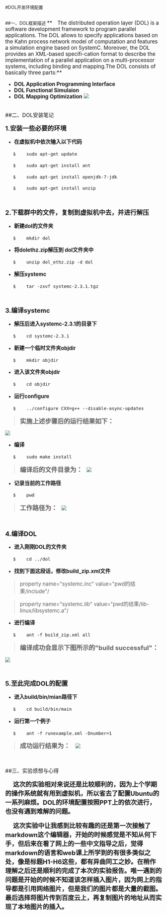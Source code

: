 #DOL开发环境配置


<br/>
##一、DOL框架描述

<big>
**&#8195;The distributed operation layer (DOL) is a software development framework to
program parallel applications. The DOL allows to specify applications based on 
the Kahn process network model of computation and features a simulation engine 
based on SystemC. Moreover, the DOL provides an XML-based specifi-cation format to 
describe the implementation of a parallel application on a multi-processor systems, 
including binding and mapping.The DOL consists of basically three parts:**

+ **DOL Application Programming Interface**
+ **DOL Functional Simulaion**
+ **DOL Mapping Optimization**
![](http://thumbnail0.baidupcs.com/thumbnail/a566f8f76666981593766cfd224dea7d?fid=2432703063-250528-809632490140110&time=1475985600&rt=sh&sign=FDTAER-DCb740ccc5511e5e8fedcff06b081203-nfdYE1zhIxW4lyEPvn%2ByfL1uPHI%3D&expires=2h&chkv=0&chkbd=0&chkpc=&dp-logid=2142032653&dp-callid=0&size=c850_u580&quality=100)

<br/>
##二、DOL安装笔记

**<big>1.安装一些必要的环境</big>**

+ **在虚拟机中依次输入以下代码**

&#8195;&#8194;`$	sudo apt-get update`

&#8195;&#8194;`$	sudo apt-get install ant`

&#8195;&#8194;`$ 	sudo apt-get install openjdk-7-jdk`

&#8195;&#8194;`$	sudo apt-get install unzip`

<br/>

**<big>2.下载群中的文件，复制到虚拟机中去，并进行解压</big>**

+ **新建dol的文件夹**

&#8195;&#8194;`$	mkdir dol`

+ **将dolethz.zip解压到 dol文件夹中**

&#8195;&#8194;`$	unzip dol_ethz.zip -d dol`

+ **解压systemc**

&#8195;&#8194;`$	tar -zxvf systemc-2.3.1.tgz`

<br/>

**<big>3.编译systemc</big>**

+ **解压后进入systemc-2.3.1的目录下**

&#8195;&#8194;`$	cd systemc-2.3.1`

+ **新建一个临时文件夹objdir**

&#8195;&#8194;`$	mkdir objdir`

+ **进入该文件夹objdir**

&#8195;&#8194;`$	cd objdir`

+ **运行configure**

&#8195;&#8194;`$	../configure CXX=g++ --disable-async-updates`

>**<big>实施上述步骤后的运行结果如下：</big>**

![](http://thumbnail0.baidupcs.com/thumbnail/bdc0984517463a2007773b1b9abf6b5f?fid=2432703063-250528-617882074405453&time=1475985600&rt=sh&sign=FDTAER-DCb740ccc5511e5e8fedcff06b081203-z2uwfvEokDmNMQrm5SS1KCcI9fQ%3D&expires=2h&chkv=0&chkbd=0&chkpc=&dp-logid=2142032653&dp-callid=0&size=c850_u580&quality=100)

+ **编译**

&#8195;&#8194;`$	sudo make install`

>**<big>编译后的文件目录为：</big>**
&#8194;![](http://thumbnail0.baidupcs.com/thumbnail/1c5eff87f2f3c2c8abe84badbd5df583?fid=2432703063-250528-547817748855617&time=1475985600&rt=sh&sign=FDTAER-DCb740ccc5511e5e8fedcff06b081203-lZop9LIbGKkS%2Ff3BjbBaeayiWwY%3D&expires=2h&chkv=0&chkbd=0&chkpc=&dp-logid=2142032653&dp-callid=0&size=c850_u580&quality=100)

+ **记录当前的工作路径**

&#8195;&#8194;`$	pwd`

>**<big>工作路径为：</big>**
&#8194;![](http://thumbnail0.baidupcs.com/thumbnail/dc987ed4f899d741436d702ab8bf0e84?fid=2432703063-250528-874814689054139&time=1475985600&rt=sh&sign=FDTAER-DCb740ccc5511e5e8fedcff06b081203-29bv1vyR6BVFPNDfSn9JCg%2B3rMo%3D&expires=2h&chkv=0&chkbd=0&chkpc=&dp-logid=2142032653&dp-callid=0&size=c850_u580&quality=100)

<br/>

**<big>4.编译DOL</big>**

+ **进入刚刚DOL的文件夹**

&#8195;&#8194;`$	cd ../dol`

+ **找到下面这段话，修改build_zip.xml文件**


> property name="systemc.inc" value="pwd的结果/include"/

> property name="systemc.lib" value="pwd的结果/lib-linux/libsystemc.a"/

+ **进行编译**

&#8195;&#8194;`$	ant -f build_zip.xml all`

>**<big>编译成功会显示下图所示的"build successful"：</big>**

![](http://thumbnail0.baidupcs.com/thumbnail/5fc8f1a2d119c34923132b92cd924e0b?fid=2432703063-250528-511643621891890&time=1475985600&rt=sh&sign=FDTAER-DCb740ccc5511e5e8fedcff06b081203-HAeZTPYP9BBTqbYs%2BAq%2FasdHYsc%3D&expires=2h&chkv=0&chkbd=0&chkpc=&dp-logid=2142032653&dp-callid=0&size=c850_u580&quality=100)

<br/>

**<big>5.至此完成DOL的配置</big>**

+ **进入build/bin/mian路径下**

&#8195;&#8194;`$	cd build/bin/main`

+ **运行第一个例子**

&#8195;&#8194;`$	ant -f runexample.xml -Dnumber=1`

>**<big>成功运行结果为：</big>**
&#8194; ![](http://thumbnail0.baidupcs.com/thumbnail/af9d79ffa0c582c59e19dafd488caa87?fid=2432703063-250528-446576644530236&time=1475985600&rt=sh&sign=FDTAER-DCb740ccc5511e5e8fedcff06b081203-GaNudmlkYYoOOgfIdXZ7HVsCUII%3D&expires=2h&chkv=0&chkbd=0&chkpc=&dp-logid=2065650771&dp-callid=0&size=c850_u580&quality=100)

<br/>

##三、实验感想与心得

**<big>&#8195; 这次的实验相对来说还是比较顺利的，因为上个学期的操作系统就有用到虚拟机，所以省去了配置Ubuntu的一系列麻烦。DOL的环境配置按照PPT上的依次进行，也没有遇到难解的问题。</big>**


**<big>&#8195; 这次实验中让我感到比较有趣的还是第一次接触了markdown这个编辑器，开始的时候感觉是不知从何下手，但后来在看了网上的一些中文指导之后，觉得markdown的语言和web课上所学到的有很多类似之处，像是标题H1-H6这些，都有异曲同工之妙。在稍作理解之后还是顺利的完成了本次的实验报告。唯一遇到的问题是开始的时候不知道该怎样插入图片，因为网上的指导都是引用网络图片，但是我们的图片都是大量的截图。最后选择将图片传到百度云上，再复制图片的地址从而实现了本地图片的插入。</big>**
